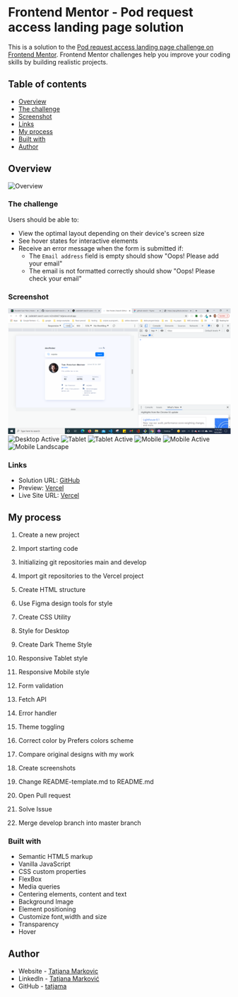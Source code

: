 # Frontend Mentor - Pod request access landing page solution

This is a solution to the [Pod request access landing page challenge on Frontend Mentor](https://www.frontendmentor.io/challenges/pod-request-access-landing-page-eyTmdkLSG). Frontend Mentor challenges help you improve your coding skills by building realistic projects. 

## Table of contents

  - [Overview](#overview)
  - [The challenge](#the-challenge)
  - [Screenshot](#screenshot)
  - [Links](#links)
  - [My process](#my-process)
  - [Built with](#built-with)
  - [Author](#author)
## Overview
![Overview](./assets/screenshots/POD.jpg)
### The challenge

Users should be able to:

- View the optimal layout depending on their device's screen size
- See hover states for interactive elements
- Receive an error message when the form is submitted if:
  - The `Email address` field is empty should show "Oops! Please add your email"
  - The email is not formatted correctly should show "Oops! Please check your email"

### Screenshot

![Desktop ](./assets/screenshots/desktop.png)
![Desktop Active](./assets/screenshots/desktop-active.png)
![Tablet](./assets/screenshots/tablet.png)
![Tablet Active](./assets/screenshots/tablet-active.png)
![Mobile](./assets/screenshots/mobile.png)
![Mobile Active](./assets/screenshots/mobile-active.png)
![Mobile Landscape](./assets/screenshots/mobile-landscape.png)



### Links

- Solution URL: [GitHub](https://github.com/tatjama/zadatak4-search-users/tree/develop)
- Preview: [Vercel](https://zadatak4-search-users-1ea4mxc50-tatjana.vercel.app/)
- Live Site URL: [Vercel](https://zadatak4-search-users.vercel.app/)

## My process

1. Create a new project
2. Import starting code
3. Initializing git repositories main and develop
4. Import git repositories to the Vercel project
5. Create HTML structure
6. Use Figma design tools for style
7. Create CSS Utility
8. Style for Desktop
9. Create Dark Theme Style
10. Responsive Tablet style
11. Responsive Mobile style
12. Form validation
13. Fetch API
14. Error handler

15. Theme toggling
16. Correct color by Prefers colors scheme

12. Compare original designs with my work
13. Create screenshots
14. Change README-template.md to README.md
15. Open Pull request
16. Solve Issue
17. Merge develop branch into master branch
### Built with

- Semantic HTML5 markup
- Vanilla JavaScript
- CSS custom properties
- FlexBox
- Media queries
- Centering elements, content and text
- Background Image
- Element positioning
- Customize font,width and size
- Transparency
- Hover
## Author

- Website - [Tatjana Markovic](https://my-react-portfolio-tatjana.vercel.app/)
- LinkedIn - [Tatjana Marković](https://www.linkedin.com/in/tatjana-markovi%C4%87-919501189/)
- GitHub - [tatjama](https://github.com/tatjama)

